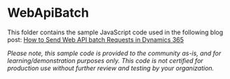 # WebApiBatch

This folder contains the sample JavaScript code used in the following blog post: [How to Send Web API batch Requests in Dynamics 365](https://www.erickmccollum.com/2019/11/02/HowToSendWebApiBatchRequestsD365.html)

*Please note, this sample code is provided to the community as-is, and for learning/demonstration purposes only. This code is not certified for production use without further review and testing by your organization.*